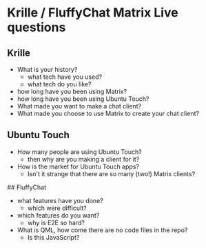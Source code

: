 # Krille / FluffyChat Matrix Live questions

## Krille

* What is your history?
  * what tech have you used?
  * what tech do you like?
* how long have you been using Matrix?
* how long have you been using Ubuntu Touch?
* What made you want to make a chat client?
* What made you choose to use Matrix to create your chat client?

## Ubuntu Touch

* How many people are using Ubuntu Touch?
  * then why are you making a client for it?
* How is the market for Ubuntu Touch apps?
  * Isn't it strange that there are so many (two!) Matrix clients?

## FluffyChat

* what features have you done?
  * which were difficult?
* which features do you want?
  * why is E2E so hard?
* What is QML, how come there are no code files in the repo?
  * Is this JavaScript?
